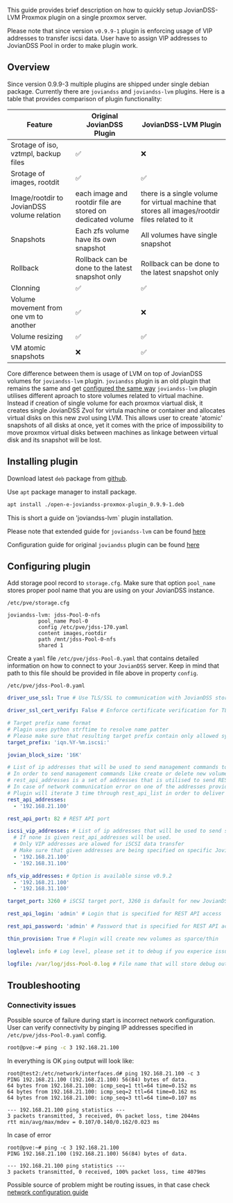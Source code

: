 This guide provides brief description on how to quickly setup JovianDSS-LVM Proxmox plugin on a single proxmox server.

Please note that since version `v0.9.9-1` plugin is enforcing usage of VIP addresses to transfer iscsi data.
User have to assign VIP addresses to JovianDSS Pool in order to make plugin work.



## Overview

Since version 0.9.9-3 multiple plugins are shipped under single debian package.
Currently there are `joviandss` and `joviandss-lvm` plugins.
Here is a table that provides comparison of plugin functionality:

| Feature                                    | Original JovianDSS Plugin         | JovianDSS-LVM Plugin                                                |
|--------------------------------------------|-----------------------------------|---------------------------------------------------------------------|
| Srotage of iso, vztmpl, backup files       | :white_check_mark:                | :x:                                                                 |
| Srotage of images, rootdit                 | :white_check_mark:                | :white_check_mark:                                                  |
| Image/rootdir to JovianDSS volume relation | each image and rootdir file are stored on dedicated volume | there is a single volume for virtual machine that stores all images/rootdir files related to it |
| Snapshots                                  | Each zfs volume have its own snapshot | All volumes have single snapshot                                |
| Rollback                                   | Rollback can be done to the latest snapshot only | Rollback can be done to the latest snapshot only     |
| Clonning                                   | :white_check_mark:                | :white_check_mark:                                                  |
| Volume movement from one vm to another     | :white_check_mark:                | :x:                                                                 |
| Volume resizing                            | :white_check_mark:                | :white_check_mark:                                                  |
| VM atomic snapshots                        | :x:                               | :white_check_mark:                                                  |


Core difference between them is usage of LVM on top of JovianDSS volumes for `joviandss-lvm` plugin.
`joviandss` plugin is an old plugin that remains the same and get [configured the same way](https://github.com/open-e/JovianDSS-Proxmox/docs/plugin-installation-and-configuration.md)
`joviandss-lvm` plugin utilises different aproach to store volumes related to virtual machine.
Instead if creation of single volume for each proxmox viartual disk, it creates single JovianDSS Zvol for virtula machine or container and allocates virtual disks on this new zvol using LVM.
This allows user to create 'atomic' snapshots of all disks at once, yet it comes with the price of impossibility to move proxmox virtual disks between machines as linkage between virtual disk and its snapshot will be lost.

## Installing plugin

Download latest `deb` package from [github](https://github.com/open-e/JovianDSS-Proxmox/releases).

Use `apt` package manager to install package.
```bash
apt install ./open-e-joviandss-proxmox-plugin_0.9.9-1.deb
```

This is short a guide on 'joviandss-lvm` plugin installation.

Please note that extended guide for `joviandss-lvm` can be found [here](https://github.com/open-e/JovianDSS-Proxmox/docs/joviandss-lvm-plugin-installation-and-configuration.md)

Configuration guide for original `joviandss` plugin can be found [here](https://github.com/open-e/JovianDSS-Proxmox/docs/plugin-installation-and-configuration.md)

## Configuring plugin

Add storage pool record to `storage.cfg`. Make sure that option `pool_name` stores proper pool name that you are using on your JovianDSS instance.

`/etc/pve/storage.cfg` 

```
joviandss-lvm: jdss-Pool-0-nfs
          pool_name Pool-0
          config /etc/pve/jdss-170.yaml
          content images,rootdir
          path /mnt/jdss-Pool-0-nfs
          shared 1
```


Create a `yaml` file `/etc/pve/jdss-Pool-0.yaml` that contains detailed information on how to connect to your `JovianDSS` server.
Keep in mind that path to this file should be provided in file above in property `config`.

`/etc/pve/jdss-Pool-0.yaml`
```yaml
driver_use_ssl: True # Use TLS/SSL to communication with JovianDSS storage

driver_ssl_cert_verify: False # Enforce certificate verification for TLS/SSL communication.  Option is available since v0.9.8

# Target prefix name format
# Plagin uses python strftime to resolve name patter
# Please make sure that resulting target prefix contain only allowed symbols
target_prefix: 'iqn.%Y-%m.iscsi:'

jovian_block_size: '16K'

# List of ip addresses that will be used to send management commands to JovianDSS
# In order to send management commands like create or delete new volume plugin uses JovianDSS REST API
# rest_api_addresses is a set of addresses that is utilised to send REST requests to JovainDSS
# In case of network communication error on one of the addresses provided below plugin will switch to the next one
# Plugin will iterate 3 time through rest_api_list in order to deliver management commands
rest_api_addresses: 
  - '192.168.21.100'

rest_api_port: 82 # REST API port

iscsi_vip_addresses: # List of ip addresses that will be used to send storage data over iscsi protocol.  Option is available sinse v0.9.9-1
  # If none is given rest_api_addresses will be used.
  # Only VIP addresses are alowed for iSCSI data transfer
  # Make sure that given addresses are being specified on specific JovianDSS Pool
  - '192.168.21.100'
  - '192.168.31.100'

nfs_vip_addresses: # Option is available sinse v0.9.2
  - '192.168.21.100'
  - '192.168.31.100'

target_port: 3260 # iSCSI target port, 3260 is dafault for new JovianDSS

rest_api_login: 'admin' # Login that is specified for REST API access

rest_api_password: 'admin' # Password that is specified for REST API access

thin_provision: True # Plugin will create new volumes as sparce/thin

loglevel: info # Log level, please set it to debug if you experice issues with plugin

logfile: /var/log/jdss-Pool-0.log # File name that will store debug output
```

## Troubleshooting

### Connectivity issues
Possible source of failure during start is incorrect network configuration.
User can verify connectivity by pinging IP addresses specified in `/etc/pve/jdss-Pool-0.yaml` config.
```bash
root@pve:~# ping -c 3 192.168.21.100
```
In everything is OK `ping` output will look like:
```
root@test2:/etc/network/interfaces.d# ping 192.168.21.100 -c 3
PING 192.168.21.100 (192.168.21.100) 56(84) bytes of data.
64 bytes from 192.168.21.100: icmp_seq=1 ttl=64 time=0.152 ms
64 bytes from 192.168.21.100: icmp_seq=2 ttl=64 time=0.162 ms
64 bytes from 192.168.21.100: icmp_seq=3 ttl=64 time=0.107 ms

--- 192.168.21.100 ping statistics ---
3 packets transmitted, 3 received, 0% packet loss, time 2044ms
rtt min/avg/max/mdev = 0.107/0.140/0.162/0.023 ms

```
In case of error
```
root@pve:~# ping -c 3 192.168.21.100
PING 192.168.21.100 (192.168.21.100) 56(84) bytes of data.

--- 192.168.21.100 ping statistics ---
3 packets transmitted, 0 received, 100% packet loss, time 4079ms
```
Possible source of problem might be routing issues, in that case check [network configuration guide](https://github.com/open-e/JovianDSS-Proxmox/wiki/Network-configuration)
